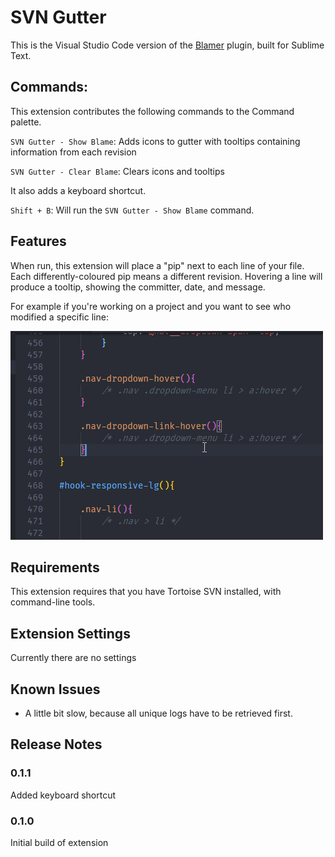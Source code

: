 # SVN Gutter

This is the Visual Studio Code version of the [Blamer](https://github.com/BeauAgst/Blamer) plugin, built for Sublime Text.

## Commands:

This extension contributes the following commands to the Command palette.

`SVN Gutter - Show Blame`: Adds icons to gutter with tooltips containing information from each revision

`SVN Gutter - Clear Blame`: Clears icons and tooltips

It also adds a keyboard shortcut.

`Shift + B`: Will run the `SVN Gutter - Show Blame` command.



## Features

When run, this extension will place a "pip" next to each line of your file. Each differently-coloured pip means a different revision. Hovering a line will produce a tooltip, showing the committer, date, and message. 

For example if you're working on a project and you want to see who modified a specific line:

![Example Usage](example.gif)

## Requirements

This extension requires that you have Tortoise SVN installed, with command-line tools.

## Extension Settings

Currently there are no settings
## Known Issues

- A little bit slow, because all unique logs have to be retrieved first.

## Release Notes

### 0.1.1
Added keyboard shortcut
### 0.1.0
Initial build of extension


